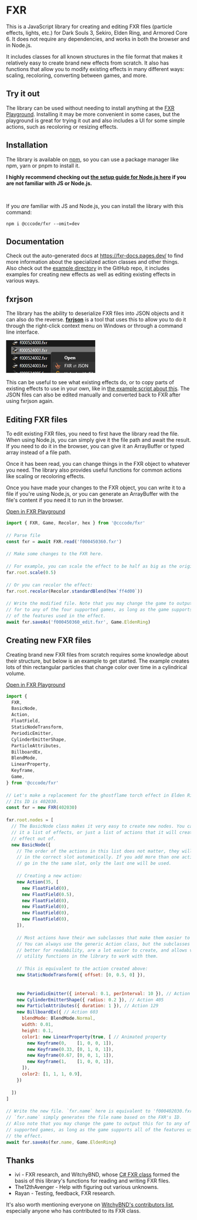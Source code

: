 # FXR
This is a JavaScript library for creating and editing FXR files (particle effects, lights, etc.) for Dark Souls 3, Sekiro, Elden Ring, and Armored Core 6. It does not require any dependencies, and works in both the browser and in Node.js.

It includes classes for all known structures in the file format that makes it relatively easy to create brand new effects from scratch. It also has functions that allow you to modify existing effects in many different ways: scaling, recoloring, converting between games, and more.

## Try it out
The library can be used without needing to install anything at the [FXR Playground](https://fxr-playground.pages.dev). Installing it may be more convenient in some cases, but the playground is great for trying it out and also includes a UI for some simple actions, such as recoloring or resizing effects.

## Installation
The library is available on [npm](https://www.npmjs.com/package/@cccode/fxr), so you can use a package manager like npm, yarn or pnpm to install it.

**I highly recommend checking out [the setup guide for Node.js here](https://github.com/EvenTorset/fxr/blob/main/NODE.md) if you are not familiar with JS or Node.js.**

<br>

If you *are* familiar with JS and Node.js, you can install the library with this command:
```
npm i @cccode/fxr --omit=dev
```

## Documentation
Check out the auto-generated docs at https://fxr-docs.pages.dev/ to find more information about the specialized action classes and other things. Also check out the [example directory](https://github.com/EvenTorset/fxr/tree/main/examples) in the GitHub repo, it includes examples for creating new effects as well as editing existing effects in various ways.

## fxrjson
The library has the ability to deserialize FXR files into JSON objects and it can also do the reverse. [**fxrjson**](https://www.npmjs.com/package/fxrjson) is a tool that uses this to allow you to do it through the right-click context menu on Windows or through a command line interface.

[![fxrjson context menu](https://raw.githubusercontent.com/EvenTorset/fxr/main/images/fxrjson_context_menu.png)](https://www.npmjs.com/package/fxrjson)

This can be useful to see what existing effects do, or to copy parts of existing effects to use in your own, like in [the example script about this](https://github.com/EvenTorset/fxr/blob/main/examples/from_json.js). The JSON files can also be edited manually and converted back to FXR after using fxrjson again.

## Editing FXR files
To edit existing FXR files, you need to first have the library read the file. When using Node.js, you can simply give it the file path and await the result. If you need to do it in the browser, you can give it an ArrayBuffer or typed array instead of a file path.

Once it has been read, you can change things in the FXR object to whatever you need. The library also provides useful functions for common actions like scaling or recoloring effects.

Once you have made your changes to the FXR object, you can write it to a file if you're using Node.js, or you can generate an ArrayBuffer with the file's content if you need it to run in the browser.

[Open in FXR Playground](https://fxr-playground.pages.dev/shared/examples/readme/edit)
```js
import { FXR, Game, Recolor, hex } from '@cccode/fxr'

// Parse file
const fxr = await FXR.read('f000450360.fxr')

// Make some changes to the FXR here.

// For example, you can scale the effect to be half as big as the original:
fxr.root.scale(0.5)

// Or you can recolor the effect:
fxr.root.recolor(Recolor.standardBlend(hex`ff4d00`))

// Write the modified file. Note that you may change the game to output this
// for to any of the four supported games, as long as the game supports all
// of the features used in the effect.
await fxr.saveAs('f000450360_edit.fxr', Game.EldenRing)
```
## Creating new FXR files
Creating brand new FXR files from scratch requires some knowledge about their structure, but below is an example to get started. The example creates lots of thin rectangular particles that change color over time in a cylindrical volume.

[Open in FXR Playground](https://fxr-playground.pages.dev/shared/examples/readme/create)
```js
import {
  FXR,
  BasicNode,
  Action,
  FloatField,
  StaticNodeTransform,
  PeriodicEmitter,
  CylinderEmitterShape,
  ParticleAttributes,
  BillboardEx,
  BlendMode,
  LinearProperty,
  Keyframe,
  Game,
} from '@cccode/fxr'

// Let's make a replacement for the ghostflame torch effect in Elden Ring.
// Its ID is 402030.
const fxr = new FXR(402030)

fxr.root.nodes = [
  // The BasicNode class makes it very easy to create new nodes. You can give
  // it a list of effects, or just a list of actions that it will create an
  // effect out of.
  new BasicNode([
    // The order of the actions in this list does not matter, they will be put
    // in the correct slot automatically. If you add more than one action that
    // go in the the same slot, only the last one will be used.

    // Creating a new action:
    new Action(35, [
      new FloatField(0),
      new FloatField(0.5),
      new FloatField(0),
      new FloatField(0),
      new FloatField(0),
      new FloatField(0),
    ]),

    // Most actions have their own subclasses that make them easier to create.
    // You can always use the generic Action class, but the subclasses are
    // better for readability, are a lot easier to create, and allows various
    // utility functions in the library to work with them.

    // This is equivalent to the action created above:
    new StaticNodeTransform({ offset: [0, 0.5, 0] }),


    new PeriodicEmitter({ interval: 0.1, perInterval: 10 }), // Action 300
    new CylinderEmitterShape({ radius: 0.2 }), // Action 405
    new ParticleAttributes({ duration: 1 }), // Action 129
    new BillboardEx({ // Action 603
      blendMode: BlendMode.Normal,
      width: 0.01,
      height: 0.1,
      color1: new LinearProperty(true, [ // Animated property
        new Keyframe(0,    [1, 0, 0, 1]),
        new Keyframe(0.33, [0, 1, 0, 1]),
        new Keyframe(0.67, [0, 0, 1, 1]),
        new Keyframe(1,    [1, 0, 0, 1]),
      ]),
      color2: [1, 1, 1, 0.9],
    })

  ])
]

// Write the new file. `fxr.name` here is equivalent to 'f000402030.fxr',
// `fxr.name` simply generates the file name based on the FXR's ID.
// Also note that you may change the game to output this for to any of the four
// supported games, as long as the game supports all of the features used in
// the effect.
await fxr.saveAs(fxr.name, Game.EldenRing)
```

## Thanks
- ivi - FXR research, and WitchyBND, whose [C# FXR class](https://github.com/ividyon/WitchyBND/blob/main/WitchyFormats/Formats/RSFXR.cs) formed the basis of this library's functions for reading and writing FXR files.
- The12thAvenger - Help with figuring out various unknowns.
- Rayan - Testing, feedback, FXR research.

It's also worth mentioning everyone on [WitchyBND's contributors list](https://github.com/ividyon/WitchyBND?tab=readme-ov-file#contributors), especially anyone who has contributed to its FXR class.
